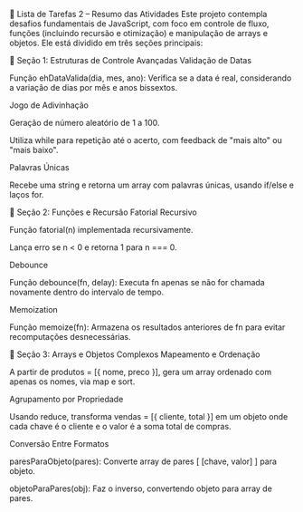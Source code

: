📘 Lista de Tarefas 2 – Resumo das Atividades
Este projeto contempla desafios fundamentais de JavaScript, com foco em controle de fluxo, funções (incluindo recursão e otimização) e manipulação de arrays e objetos. Ele está dividido em três seções principais:

🔁 Seção 1: Estruturas de Controle Avançadas
Validação de Datas

Função ehDataValida(dia, mes, ano): Verifica se a data é real, considerando a variação de dias por mês e anos bissextos.

Jogo de Adivinhação

Geração de número aleatório de 1 a 100.

Utiliza while para repetição até o acerto, com feedback de "mais alto" ou "mais baixo".

Palavras Únicas

Recebe uma string e retorna um array com palavras únicas, usando if/else e laços for.

🔁 Seção 2: Funções e Recursão
Fatorial Recursivo

Função fatorial(n) implementada recursivamente.

Lança erro se n < 0 e retorna 1 para n === 0.

Debounce

Função debounce(fn, delay): Executa fn apenas se não for chamada novamente dentro do intervalo de tempo.

Memoization

Função memoize(fn): Armazena os resultados anteriores de fn para evitar recomputações desnecessárias.

🔁 Seção 3: Arrays e Objetos Complexos
Mapeamento e Ordenação

A partir de produtos = [{ nome, preco }], gera um array ordenado com apenas os nomes, via map e sort.

Agrupamento por Propriedade

Usando reduce, transforma vendas = [{ cliente, total }] em um objeto onde cada chave é o cliente e o valor é a soma total de compras.

Conversão Entre Formatos

paresParaObjeto(pares): Converte array de pares [ [chave, valor] ] para objeto.

objetoParaPares(obj): Faz o inverso, convertendo objeto para array de pares.
